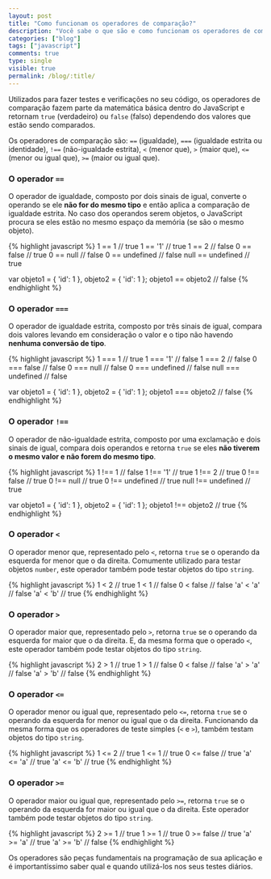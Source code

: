 ```yaml
---
layout: post
title: "Como funcionam os operadores de comparação?"
description: "Você sabe o que são e como funcionam os operadores de comparação no JavaScript?"
categories: ["blog"]
tags: ["javascript"]
comments: true
type: single
visible: true
permalink: /blog/:title/
---
```


Utilizados para fazer testes e verificações no seu código, os operadores de comparação fazem parte da matemática básica dentro do JavaScript e retornam `true` (verdadeiro) ou `false` (falso) dependendo dos valores que estão sendo comparados.

Os operadores de comparação são: `==` (igualdade), `===` (igualdade estrita ou identidade), `!==` (não-igualdade estrita), `<` (menor que), `>` (maior que), `<=` (menor ou igual que), `>=` (maior ou igual que).

### O operador `==`
O operador de igualdade, composto por dois sinais de igual, converte o operando se ele **não for do mesmo tipo** e então aplica a comparação de igualdade estrita. No caso dos operandos serem objetos, o JavaScript procura se eles estão no mesmo espaço da memória (se são o mesmo objeto).

{% highlight javascript %}
1 == 1 // true
1 == '1' // true
1 == 2 // false
0 == false // true
0 == null // false
0 == undefined // false
null == undefined // true

var objeto1 = { 'id': 1 }, objeto2 = { 'id': 1 };
objeto1 == objeto2 // false
{% endhighlight %}

### O operador `===`
O operador de igualdade estrita, composto por três sinais de igual, compara dois valores levando em consideração o valor e o tipo não havendo **nenhuma conversão de tipo**.

{% highlight javascript %}
1 === 1 // true
1 === '1' // false
1 === 2 // false
0 === false // false
0 === null // false
0 === undefined // false
null === undefined // false

var objeto1 = { 'id': 1 }, objeto2 = { 'id': 1 };
objeto1 === objeto2 // false
{% endhighlight %}

### O operador `!==`
O operador de não-igualdade estrita, composto por uma exclamação e dois sinais de igual, compara dois operandos e retorna `true` se eles **não tiverem o mesmo valor e não forem do mesmo tipo**.

{% highlight javascript %}
1 !== 1 // false
1 !== '1' // true
1 !== 2 // true
0 !== false // true
0 !== null // true
0 !== undefined // true
null !== undefined // true

var objeto1 = { 'id': 1 }, objeto2 = { 'id': 1 };
objeto1 !== objeto2 // true
{% endhighlight %}

### O operador `<`
O operador menor que, representado pelo `<`, retorna `true` se o operando da esquerda for menor que o da direita. Comumente utilizado para testar objetos `number`, este operador também pode testar objetos do tipo `string`.

{% highlight javascript %}
1 < 2 // true
1 < 1 // false
0 < false // false
'a' < 'a' // false 
'a' < 'b' // true 
{% endhighlight %}

### O operador `>`
O operador maior que, representado pelo `>`, retorna `true` se o operando da esquerda for maior que o da direita. E, da mesma forma que o operado `<`, este operador também pode testar objetos do tipo `string`.

{% highlight javascript %}
2 > 1 // true
1 > 1 // false
0 < false // false
'a' > 'a' // false 
'a' > 'b' // false 
{% endhighlight %}

### O operador `<=`
O operador menor ou igual que, representado pelo `<=`, retorna `true` se o operando da esquerda for menor ou igual que o da direita. Funcionando da mesma forma que os operadores de teste simples (`<` e `>`), também testam objetos do tipo `string`.

{% highlight javascript %}
1 <= 2 // true
1 <= 1 // true
0 <= false // true
'a' <= 'a' // true 
'a' <= 'b' // true 
{% endhighlight %}

### O operador `>=`
O operador maior ou igual que, representado pelo `>=`, retorna `true` se o operando da esquerda for maior ou igual que o da direita. Este operador também pode testar objetos do tipo `string`.

{% highlight javascript %}
2 >= 1 // true
1 >= 1 // true
0 >= false // true
'a' >= 'a' // true 
'a' >= 'b' // false
{% endhighlight %}

Os operadores são peças fundamentais na programação de sua aplicação e é importantíssimo saber qual e quando utilizá-los nos seus testes diários.